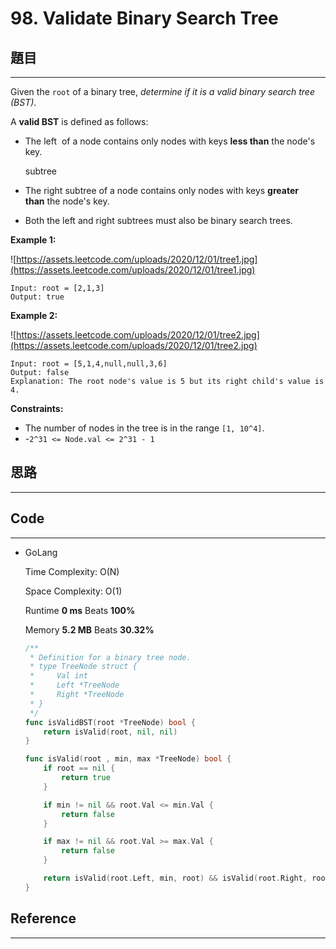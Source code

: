# 98. Validate Binary Search Tree

## 題目

---

Given the `root` of a binary tree, *determine if it is a valid binary search tree (BST)*.

A **valid BST** is defined as follows:

- The left  of a node contains only nodes with keys **less than** the node's key.
    
    subtree
    
- The right subtree of a node contains only nodes with keys **greater than** the node's key.
- Both the left and right subtrees must also be binary search trees.

**Example 1:**

![https://assets.leetcode.com/uploads/2020/12/01/tree1.jpg](https://assets.leetcode.com/uploads/2020/12/01/tree1.jpg)

```
Input: root = [2,1,3]
Output: true

```

**Example 2:**

![https://assets.leetcode.com/uploads/2020/12/01/tree2.jpg](https://assets.leetcode.com/uploads/2020/12/01/tree2.jpg)

```
Input: root = [5,1,4,null,null,3,6]
Output: false
Explanation: The root node's value is 5 but its right child's value is 4.

```

**Constraints:**

- The number of nodes in the tree is in the range `[1, 10^4]`.
- -`2^31 <= Node.val <= 2^31 - 1`

## 思路

---

## Code

---

- GoLang
    
    Time Complexity: O(N)
    
    Space Complexity: O(1)
    
    Runtime **0 ms** Beats **100%**
    
    Memory **5.2 MB** Beats **30.32%**
    
    ```go
    /**
     * Definition for a binary tree node.
     * type TreeNode struct {
     *     Val int
     *     Left *TreeNode
     *     Right *TreeNode
     * }
     */
    func isValidBST(root *TreeNode) bool {
        return isValid(root, nil, nil)
    }
    
    func isValid(root , min, max *TreeNode) bool {
        if root == nil {
            return true
        }
    
        if min != nil && root.Val <= min.Val {
            return false
        }
    
        if max != nil && root.Val >= max.Val {
            return false
        }
    
        return isValid(root.Left, min, root) && isValid(root.Right, root, max)
    }
    ```
    

## Reference

---